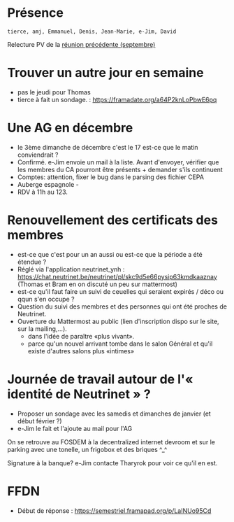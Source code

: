 <!-- TITLE: 11/16 (Membres) -->
<!-- SUBTITLE: Réunion des membres-->

# Présence

    tierce, amj, Emmanuel, Denis, Jean-Marie, e-Jim, David
    
Relecture PV de la [réunion précédente (septembre)](/pvs/2017/09-21)

# Trouver un autre jour en semaine

- pas le jeudi pour Thomas
- tierce à fait un sondage. : https://framadate.org/a64P2knLoPbwE6pq


# Une AG en décembre

- le 3ème dimanche de décembre c'est le 17 est-ce que le matin conviendrait ?
- Confirmé. e-Jim envoie un mail à la liste. Avant d'envoyer, vérifier que les membres du CA pourront être présents + demander s'ils continuent 
- Comptes: attention, fixer le bug dans le parsing des fichier CEPA
- Auberge espagnole - 
- RDV à 11h au 123. 


# Renouvellement des certificats des membres

- est-ce que c'est pour un an aussi ou est-ce que la période a été étendue ?
- Réglé via l'application neutrinet_ynh : https://chat.neutrinet.be/neutrinet/pl/skc9d5e66pysip63kmdkaaznay (Thomas et Bram en on discuté un peu sur mattermost)
- est-ce qu'il faut faire un suivi de ceuelles qui seraient expirés / déco ou qqun s'en occupe ? 
- Question du suivi des membres et des personnes qui ont été proches de Neutrinet. 
- Ouverture du Mattermost au public (lien d'inscription dispo sur le site, sur la mailing,...).
  - dans l'idée de paraître «plus vivant».
  - parce qu'un nouvel arrivant tombe dans le salon Général et qu'il existe d'autres salons plus «intimes»


# Journée de travail autour de l'« identité de Neutrinet » ? 

- Proposer un sondage avec les samedis et dimanches de janvier (et début février ?)
- e-Jim le fait et l'ajoute au mail pour l'AG

On se retrouve au FOSDEM à la decentralized internet devroom  et sur le parking avec une tonelle, un frigobox et des briques ^_^

Signature à la banque?
e-Jim contacte Tharyrok pour voir ce qu'il en est.

# FFDN 

- Début de réponse : https://semestriel.framapad.org/p/LaINUo95Cd